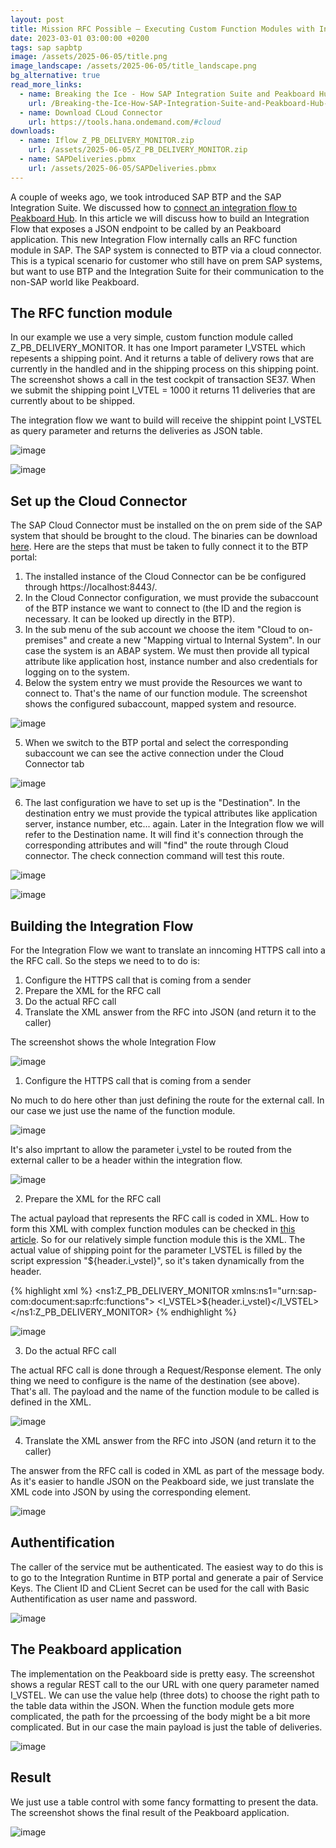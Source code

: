 ```yaml
---
layout: post
title: Mission RFC Possible – Executing Custom Function Modules with Integration Flows
date: 2023-03-01 03:00:00 +0200
tags: sap sapbtp
image: /assets/2025-06-05/title.png
image_landscape: /assets/2025-06-05/title_landscape.png
bg_alternative: true
read_more_links:
  - name: Breaking the Ice - How SAP Integration Suite and Peakboard Hub Became Best Friends
    url: /Breaking-the-Ice-How-SAP-Integration-Suite-and-Peakboard-Hub-Became-Best-Friends.html
  - name: Download CLoud Connector
    url: https://tools.hana.ondemand.com/#cloud
downloads:
  - name: Iflow Z_PB_DELIVERY_MONITOR.zip
    url: /assets/2025-06-05/Z_PB_DELIVERY_MONITOR.zip
  - name: SAPDeliveries.pbmx
    url: /assets/2025-06-05/SAPDeliveries.pbmx
---
```

A couple of weeks ago, we took introduced SAP BTP and the SAP Integration Suite. We discussed how to [connect an integration flow to Peakboard Hub](/Breaking-the-Ice-How-SAP-Integration-Suite-and-Peakboard-Hub-Became-Best-Friends.html).
In this article we will discuss how to build an Integration Flow that exposes a JSON endpoint to be called by an Peakboard application. This new Integration Flow internally calls an RFC function module in SAP. The SAP system is connected to BTP via a cloud connector.
This is a typical scenario for customer who still have on prem SAP systems, but want to use BTP and the Integration Suite for their communication to the non-SAP world like Peakboard.

## The RFC function module

In our example we use a very simple, custom function module called Z_PB_DELIVERY_MONITOR. It has one Import parameter I_VSTEL which repesents a shipping point. And it returns a table of delivery rows that are currently in the handled and in the shipping process on this shipping point.
The screenshot shows a call in the test cockpit of transaction SE37. When we submit the shipping point I_VTEL = 1000 it returns 11  deliveries that are currently about to be shipped.

The integration flow we want to build will receive the shippint point I_VSTEL as query parameter and returns the deliveries as JSON table.

![image](/assets/2025-06-05/010.png)

![image](/assets/2025-06-05/020.png)

## Set up the Cloud Connector

The SAP Cloud Connector must be installed on the on prem side of the SAP system that should be brought to the cloud. The binaries can be download [here](https://tools.hana.ondemand.com/#cloud). Here are the steps that must be taken to fully connect it to the BTP portal:

1. The installed instance of the Cloud Connector can be be configured through https://localhost:8443/.
2. In the Cloud Connector configuration, we must provide the subaccount of the BTP instance we want to connect to (the ID and the region is necessary. It can be looked up directly in the BTP).
3. In the sub menu of the sub account we choose the item "Cloud to on-premises" and create a new "Mapping virtual to Internal System". In our case the system is an ABAP system. We must then provide all typical attribute like application host, instance number and also credentials for logging on to the system. 
4. Below the system entry we must provide the Resources we want to connect to. That's the name of our function module. The screenshot shows the configured subaccount, mapped system and resource.

![image](/assets/2025-06-05/030.png)

5. When we switch to the BTP portal and select the corresponding subaccount we can see the active connection under the Cloud Connector tab

![image](/assets/2025-06-05/040.png)

6. The last configuration we have to set up is the "Destination". In the destination entry we must provide the typical attributes like application server, instance number, etc... again. Later in the Integration flow we will refer to the Destination name. It will find it's connection through the corresponding attributes and will "find" the route through Cloud connector. The check connection command will test this route.

![image](/assets/2025-06-05/050.png)

![image](/assets/2025-06-05/060.png)

## Building the Integration Flow

For the Integration Flow we want to translate an inncoming HTTPS call into a the RFC call. So the steps we need to to do is:

1. Configure the HTTPS call that is coming from a sender
2. Prepare the XML for the RFC call
3. Do the actual RFC call
4. Translate the XML answer from the RFC into JSON (and return it to the caller)

The screenshot shows the whole Integration Flow

![image](/assets/2025-06-05/070.png)

1. Configure the HTTPS call that is coming from a sender

No much to do here other than just defining the route for the external call. In our case we just use the name of the function module.

![image](/assets/2025-06-05/080.png)

It's also imprtant to allow the parameter i_vstel to be routed from the external caller to be a header within the integration flow.

![image](/assets/2025-06-05/075.png)

2. Prepare the XML for the RFC call

The actual payload that represents the RFC call is coded in XML. How to form this XML with complex function modules can be checked in [this article](https://community.sap.com/t5/technology-blog-posts-by-sap/cloud-integration-creating-xml-structure-for-remote-function-call-rfc-that/ba-p/13559556). So for our relatively simple function module this is the XML. The actual value of shipping point for the parameter I_VSTEL is filled by the script expression "${header.i_vstel}", so it's taken dynamically from the header.

{% highlight xml %}
<ns1:Z_PB_DELIVERY_MONITOR xmlns:ns1="urn:sap-com:document:sap:rfc:functions">
     <I_VSTEL>${header.i_vstel}</I_VSTEL>
</ns1:Z_PB_DELIVERY_MONITOR>
{% endhighlight %}

![image](/assets/2025-06-05/090.png)

3. Do the actual RFC call

The actual RFC call is done through a Request/Response element. The only thing we need to configure is the name of the destination (see above). That's all. The payload and the name of the function module to be called is defined in the XML. 

![image](/assets/2025-06-05/100.png)

4. Translate the XML answer from the RFC into JSON (and return it to the caller)

The answer from the RFC call is coded in XML as part of the message body. As it's easier to handle JSON on the Peakboard side, we just translate the XML code into JSON by using the corresponding element.

![image](/assets/2025-06-05/110.png)

## Authentification

The caller of the service mut be authenticated. The easiest way to do this is to go to the Integration Runtime in BTP portal and generate a pair of Service Keys. The Client ID and CLient Secret can be used for the call with Basic Authentification as user name and password.

![image](/assets/2025-06-05/120.png)

## The Peakboard application

The implementation on the Peakboard side is pretty easy. The screenshot shows a regular REST call to the our URL with one query parameter named I_VSTEL. We can use the value help (three dots) to choose the right path to the table data within the JSON. When the function module gets more complicated, the path for the prcoessing of the body might be a bit more complicated. But in our case the main payload is just the table of deliveries.

![image](/assets/2025-06-05/130.png)

## Result

We just use a table control with some fancy formatting to present the data. The screenshot shows the final result of the Peakboard application.

![image](/assets/2025-06-05/140.png)

